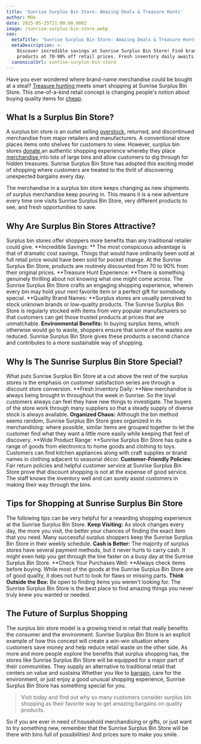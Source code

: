 ```yaml
---
title: 'Sunrise Surplus Bin Store: Amazing Deals & Treasure Hunts'
author: MOe
date: 2025-05-25T21:00:00.000Z
image: /sunrise-surplus-bin-store.webp
seo:
  metaTitle: 'Sunrise Surplus Bin Store: Amazing Deals & Treasure Hunts'
  metaDescription: >-
    Discover incredible savings at Sunrise Surplus Bin Store! Find brand-name
    products at 70-90% off retail prices. Fresh inventory daily awaits you.
  canonicalUrl: sunrise-surplus-bin-store
---
```


Have you ever wondered where brand-name merchandise could be bought at a steal? [Treasure hunting ](https://lobinstores.com/blog/overstock-bins-a-modern-day-treasure-hunt-for-amazon-returns)meets smart shopping at Sunrise Surplus Bin Store. This one-of-a-kind retail concept is changing people's notion about buying quality items for [cheap](https://lobinstores.com/blog/cheap-high-end-thrift-stores-near-me).

## What Is a Surplus Bin Store?

A surplus bin store is an outlet selling [overstock](https://lobinstores.com/blog/overstock-bins-a-modern-day-treasure-hunt-for-amazon-returns), returned, and discontinued merchandise from major retailers and manufacturers. A conventional store places items onto shelves for customers to view. However, surplus bin stores [donate ](https://lobinstores.com/blog/finding-clothes-donation-bins-near-me-a-complete-guide)an authentic shopping experience whereby they place [merchandise ](https://en.wikipedia.org/wiki/Merchandising)into lots of large bins and allow customers to dig through for hidden treasures. Sunrise Surplus Bin Store has adopted this exciting model of shopping where customers are treated to the thrill of discovering unexpected bargains every day.

The merchandise in a surplus bin store keeps changing as new shipments of surplus merchandise keep pouring in. This means it is a new adventure every time one visits Sunrise Surplus Bin Store, very different products to see, and fresh opportunities to save.

## Why Are Surplus Bin Stores Attractive?

Surplus bin stores offer shoppers more benefits than any traditional retailer could give.
\*\*Incredible Savings: \*\* The most conspicuous advantage is that of dramatic cost savings. Things that would have ordinarily been sold at full retail price would have been sold for pocket change. At the Sunrise Surplus Bin Store, products are routinely discounted from 70 to 90% from their original prices.
\*\*Treasure Hunt Experience: \*\*There is something genuinely thrilling about not knowing what one might come across. The Sunrise Surplus Bin Store crafts an engaging shopping experience, wherein every bin may hold your next favorite item or a perfect gift for somebody special.
\*\*Quality Brand Names: \*\*Surplus stores are usually perceived to stock unknown brands or low-quality products. The Sunrise Surplus Bin Store is regularly stocked with items from very popular manufacturers so that customers can get those trusted products at prices that are unmatchable.
**Environmental Benefits:** In buying surplus items, which otherwise would go to waste, shoppers ensure that some of the wastes are reduced. Sunrise Surplus Bin Store gives these products a second chance and contributes to a more sustainable way of shopping.

## Why Is The Sunrise Surplus Bin Store Special?

What puts Sunrise Surplus Bin Store at a cut above the rest of the surplus stores is the emphasis on customer satisfaction series are through a discount store conversion.
\*\*Fresh Inventory Daily: \*\*New merchandise is always being brought in throughout the week in Sunrise. So the loyal customers always can feel they have new things to investigate. The buyers of the store work through many suppliers so that a steady supply of diverse stock is always available.
**Organized Chaos:** Although the bin method seems random, Sunrise Surplus Bin Store goes organized in its merchandising: where possible, similar items are grouped together to let the customer find what they want a little more easily while keeping that feel of discovery.
\*\*Wide Product Range: \*\*Sunrise Surplus Bin Store has quite a range of goods from electronics to home goods and clothing to toys. Customers can find kitchen appliances along with craft supplies or brand names in clothing adjacent to seasonal décor.
**Customer-Friendly Policies:** Fair return policies and helpful customer service at Sunrise Surplus Bin Store prove that discount shopping is not at the expense of good service. The staff knows the inventory well and can surely assist customers in making their way through the bins.

## Tips for Shopping at Sunrise Surplus Bin Store

The following tips can be very helpful for a rewarding shopping experience at the Sunrise Surplus Bin Store.
**Keep Visiting:** As stock changes every day, the more you visit, the better your chances of finding the exact item that you need. Many successful surplus shoppers keep the Sunrise Surplus Bin Store in their weekly schedule.
**Cash is Better:** The majority of surplus stores have several payment methods, but it never hurts to carry cash. It might even help you get through the line faster on a busy day at the Sunrise Surplus Bin Store.
\*\*Check Your Purchases Well: \*\*Always check items before buying. While most of the goods at the Sunrise Surplus Bin Store are of good quality, it does not hurt to look for flaws or missing parts.
**Think Outside the Box:** Be open to finding items you weren't looking for. The Sunrise Surplus Bin Store is the best place to find amazing things you never truly knew you wanted or needed.

## The Future of Surplus Shopping

The surplus bin store model is a growing trend in retail that really benefits the consumer and the environment. Sunrise Surplus Bin Store is an explicit example of how this concept will create a win-win situation where customers save money and help reduce retail waste on the other side.
As more and more people explore the benefits that surplus shopping has, the stores like Sunrise Surplus Bin Store will be equipped for a major part of their communities. They supply an alternative to traditional retail that centers on value and sustaina
Whether you like to [bargain](https://lobinstores.com/blog/bargain-stores), care for the environment, or just enjoy a good unusual shopping experience, Sunrise Surplus Bin Store has something special for you.

> Visit today and find out why so many customers consider surplus bin shopping as their favorite way to get amazing bargains on quality products.

So if you are ever in need of household merchandising or gifts, or just want to try something new, remember that the Sunrise Surplus Bin Store will be there with bins full of possibilities! And prices sure to make you smile.
